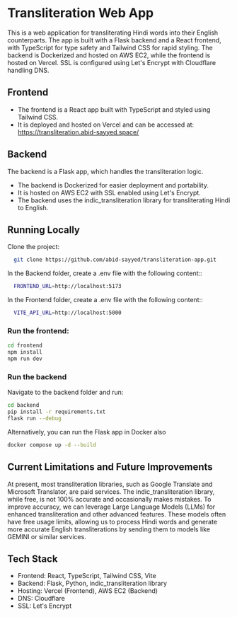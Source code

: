 
# Transliteration Web App

This is a web application for transliterating Hindi words into their English counterparts. The app is built with a Flask backend and a React frontend, with TypeScript for type safety and Tailwind CSS for rapid styling. The backend is Dockerized and hosted on AWS EC2, while the frontend is hosted on Vercel. SSL is configured using Let's Encrypt with Cloudflare handling DNS.


## Frontend

- The frontend is a React app built with TypeScript and styled using Tailwind CSS.
- It is deployed and hosted on Vercel and can be accessed at:
https://transliteration.abid-sayyed.space/


## Backend

The backend is a Flask app, which handles the transliteration logic.
- The backend is Dockerized for easier deployment and portability.
- It is hosted on AWS EC2 with SSL enabled using Let's Encrypt.
- The backend uses the indic_transliteration library for transliterating Hindi to English.
## Running Locally

Clone the project:

```bash
  git clone https://github.com/abid-sayyed/transliteration-app.git

```
In the Backend folder, create a .env file with the following content::

```bash
  FRONTEND_URL=http://localhost:5173

```

In the Frontend folder, create a .env file with the following content::

```bash
  VITE_API_URL=http://localhost:5000

```

### Run the frontend:

```bash
cd frontend
npm install
npm run dev

```

### Run the backend

Navigate to the backend folder and run:

```bash
cd backend
pip install -r requirements.txt
flask run --debug

```

Alternatively, you can run the Flask app in Docker also

```bash
docker compose up -d --build

```



## Current Limitations and Future Improvements

At present, most transliteration libraries, such as Google Translate and Microsoft Translator, are paid services. The indic_transliteration library, while free, is not 100% accurate and occasionally makes mistakes. To improve accuracy, we can leverage Large Language Models (LLMs) for enhanced transliteration and other advanced features. These models often have free usage limits, allowing us to process Hindi words and generate more accurate English transliterations by sending them to models like GEMINI or similar services.


## Tech Stack

- Frontend: React, TypeScript, Tailwind CSS, Vite
- Backend: Flask, Python, indic_transliteration library
- Hosting: Vercel (Frontend), AWS EC2 (Backend)
- DNS: Cloudflare
- SSL: Let's Encrypt

